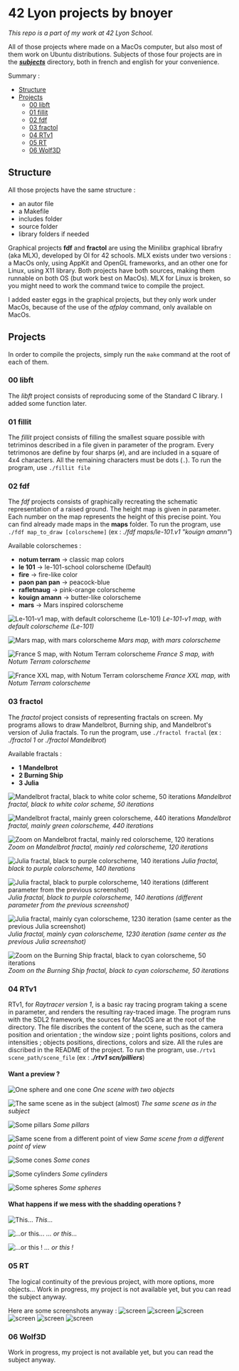 

# 42 Lyon projects by bnoyer 
_This repo is a part of my work at 42 Lyon School._

All of those projects where made on a MacOs computer, but also most of them work on Ubuntu distributions.
Subjects of those four projects are in the [***subjects***](./subjects) directory, both in french and english for your convenience.

Summary :
- [Structure](#structure)
- [Projects](#projects)
	- [00 libft](#00-libft)
	- [01 fillit](#01-fillit)
	- [02 fdf](#02-fdf)
	- [03 fractol](#03-fractol)
	- [04 RTv1](#04-rtv1)
	- [05 RT](#05-rt)
	- [06 Wolf3D](#06-wolf3d)

## Structure
All those projects have the same structure :
 - an autor file
 - a Makefile
 - includes folder
 - source folder
 - library folders if needed

Graphical projects **fdf** and **fractol** are using the Minilibx graphical librafry (aka MLX), developed by Ol for 42 schools. MLX exists under two versions : a MacOs only, using AppKit and OpenGL frameworks, and an other one for Linux, using X11 library. Both projects have both sources, making them runnable on both OS (but work best on MacOs).
MLX for Linux is broken, so you might need to work the command twice to compile the project.

I added easter eggs in the graphical projects, but they only work under MacOs, because of the use of the *afplay* command, only available on MacOs.

## Projects
In order to compile the projects, simply run the ```make``` command at the root of each of them.

### 00 libft
The *libft* project consists of reproducing some of the Standard C library. I added some function later.

### 01 fillit
The *fillit* project consists of filling the smallest square possible with tetriminos described in a file given in parameter of the program. Every tetrimonos are define by four sharps (```#```), and are included in a square of 4x4 characters. All the remaining characters must be dots (```.```).
To run the program, use ```./fillit file```

### 02 fdf
The *fdf* projects consists of graphically recreating the schematic representation of a raised ground. The height map is given in parameter. Each number on the map represents the height of this precise point. You can find already made maps in the **maps** folder.
To run the program, use ```./fdf map_to_draw [colorscheme]``` (ex : *./fdf maps/le-101.v1 "kouign amann"*)

Available colorschemes :
- **notum terram** -> classic map colors
- **le 101** -> le-101-school colorscheme (Default)
- **fire** -> fire-like color
- **paon pan pan** -> peacock-blue
- **rafletnaug** -> pink-orange colorscheme
- **kouign amann** -> butter-like colorscheme
 - **mars** ->	Mars inspired colorscheme

![Le-101-v1 map, with default colorscheme (Le-101)](./screen/fdf/01.png?raw=true "Le-101-v1 map, with default colorscheme (Le-101)")
*Le-101-v1 map, with default colorscheme (Le-101)*

![Mars map, with mars colorscheme](./screen/fdf/02.png?raw=true "Mars map, with mars colorscheme")
*Mars map, with mars colorscheme*

![France S map, with Notum Terram colorscheme](./screen/fdf/03.png?raw=true "France S map, with Notum Terram colorscheme")
*France S map, with Notum Terram colorscheme*

![France XXL map, with Notum Terram colorscheme](./screen/fdf/04.png?raw=true "France XXL map, with Notum Terram colorscheme")
*France XXL map, with Notum Terram colorscheme*

### 03 fractol
The *fractol* project consists of representing fractals on screen. My programs allows to draw Mandelbrot, Burning ship, and Mandelbrot's version of Julia fractals.
To run the program, use ```./fractol fractal``` (ex : *./fractol 1* or *./fractol Mandelbrot*)

Available fractals :
- **1 Mandelbrot**
- **2 Burning Ship**
- **3 Julia**

![Mandelbrot fractal, black to white color scheme, 50 iterations](./screen/fractol/01.png?raw=true "Mandelbrot fractal, black to white color scheme, 50 iterations")
*Mandelbrot fractal, black to white color scheme, 50 iterations*

![Mandelbrot fractal, mainly green colorscheme, 440 iterations](./screen/fractol/02.png?raw=true "Mandelbrot fractal, mainly green colorscheme, 440 iterations")
*Mandelbrot fractal, mainly green colorscheme, 440 iterations*

![Zoom on Mandelbrot fractal, mainly red colorscheme, 120 iterations](./screen/fractol/03.png?raw=true "Zoom on Mandelbrot fractal, mainly red colorscheme, 120 iterations")
*Zoom on Mandelbrot fractal, mainly red colorscheme, 120 iterations*

![Julia fractal, black to purple colorscheme, 140 iterations](./screen/fractol/04.png?raw=true "Julia fractal, black to purple colorscheme, 140 iterations")
*Julia fractal, black to purple colorscheme, 140 iterations*

![Julia fractal, black to purple colorscheme, 140 iterations (different parameter from the previous screenshot)](./screen/fractol/05.png?raw=true "Julia fractal, black to purple colorscheme, 140 iterations (different parameter from the previous screenshot)")
*Julia fractal, black to purple colorscheme, 140 iterations (different parameter from the previous screenshot)*

![Julia fractal, mainly cyan colorscheme, 1230 iteration (same center as the previous Julia screenshot)](./screen/fractol/06.png?raw=true "Julia fractal, mainly cyan colorscheme, 1230 iteration (same center as the previous Julia screenshot)")
*Julia fractal, mainly cyan colorscheme, 1230 iteration (same center as the previous Julia screenshot)*

![Zoom on the Burning Ship fractal, black to cyan colorscheme, 50 iterations](./screen/fractol/07.png?raw=true "Zoom on the Burning Ship fractal, black to cyan colorscheme, 50 iterations")
*Zoom on the Burning Ship fractal, black to cyan colorscheme, 50 iterations*

### 04 RTv1
RTv1, for _Raytracer version 1_, is a basic ray tracing program taking a scene in parameter, and renders the resulting ray-traced image. The program runs with the SDL2 framework, the sources for MacOS are at the root of the directory.
The file discribes the content of the scene, such as the camera position and orientation ; the window size ; point lights positions, colors and intensities ; objects positions, directions, colors and size.
All the rules are discribed in the README of the project.
To run the program, use```./rtv1 scene_path/scene_file``` (ex : ***./rtv1 scn/pilliers***)

#### Want a preview ?

![One sphere and one cone](./screen/rtv1/pap?raw=true "One sphere and one cone")
*One scene with two objects*

![The same scene as in the subject (almost)](./screen/rtv1/sujet?raw=true "Same scene as in subject")
*The same scene as in the subject*

![Some pillars](./screen/rtv1/pilliers?raw=true "Pillars")
*Some pillars*

![Same scene from a different point of view](./screen/rtv1/pilliers2?raw=true "Pillars2")
*Same scene from a different point of view*

![Some cones](./screen/rtv1/cones?raw=true "Cones")
*Some cones*

![Some cylinders](./screen/rtv1/cylindres?raw=true "Cylinders")
*Some cylinders*

![Some spheres](./screen/rtv1/spheres?raw=true "Spheres")
*Some spheres*

#### What happens if we mess with the shadding operations ?
![This...](./screen/rtv1/fun1?raw=true "Shadding 1")
*This...*

![...or this...](./screen/rtv1/fun2?raw=true "Shadding 2")
*... or this...*

![...or this !](./screen/rtv1/fun3?raw=true "Shadding 3")
*... or this !*

### 05 RT
The logical continuity of the previous project, with more options, more objects...
Work in progress, my project is not available yet, but you can read the subject anyway.

Here are some screenshots anyway :
![screen](./screen/rt/Pillar%20scene%20Edit%20mode%20BW.png?raw=true "screen")
![screen](./screen/rt/Pillar%20scene%20Edit%20mode.png?raw=true "screen")
![screen](./screen/rt/Spheres%20scene.png?raw=true "screen")
![screen](./screen/rt/Pillar%20scene%20Edit%20mode%20Sepia.png?raw=true "screen")
![screen](./screen/rt/Spheres%20scene%20Edit%20mode.png?raw=true "screen")
![screen](./screen/rt/Test%20scene.png?raw=true "screen")

### 06 Wolf3D
Work in progress, my project is not available yet, but you can read the subject anyway.

